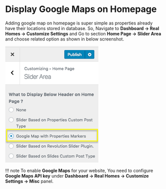 # Display Google Maps on Homepage

Adding google map on homepage is super simple as properties already have their locations stored in database. So, Navigate to **Dashboard → Real Homes → Customize Settings** and Go to section **Home Page → Slider Area** and choose related option as shown in below screenshot.

![Display Google Map on Homepage](images/home-setup/homepage-google-maps-modern.png)
 
!!! note
    To enable **Google Maps** for your website, You need to configure **Google Maps API key** under **Dashboard → Real Homes → Customize Settings → Misc** panel.